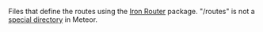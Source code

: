 Files that define the routes using the [Iron Router](https://atmospherejs.com/iron/router) package. "/routes" is not a [special directory](https://docs.meteor.com/#/full/structuringyourapp) in Meteor.